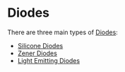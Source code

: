 # Diodes
There are three main types of [Diodes](Diodes.md):
- [Silicone Diodes](Silicone%20Diodes.md)
- [Zener Diodes](Zener%20Diodes.md)
- [Light Emitting Diodes](Light%20Emitting%20Diodes.md)